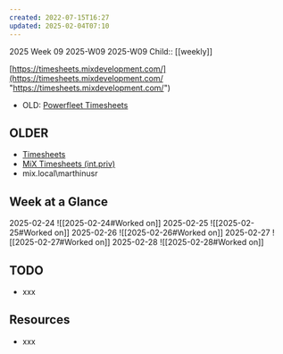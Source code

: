 ```yaml
---
created: 2022-07-15T16:27
updated: 2025-02-04T07:10
---
```

2025 Week 09
2025-W09 2025-W09
Child:: [[weekly]]

[https://timesheets.mixdevelopment.com/](https://timesheets.mixdevelopment.com/ "https://timesheets.mixdevelopment.com/")
- OLD: [Powerfleet Timesheets](http://timesheets.int.priv/MixTimesheetsUI/app/index.html#Login)

## OLDER

- [Timesheets](http://timesheets.mixtelematics.com/MixTimesheetsUI/app/index.html#/TimeSheet)
- [MiX Timesheets (int.priv)](http://timesheets.int.priv/MixTimesheetsUI/app/index.html#/Login)
- mix.local\marthinusr

## Week at a Glance

2025-02-24
![[2025-02-24#Worked on]]
2025-02-25
![[2025-02-25#Worked on]]
2025-02-26
![[2025-02-26#Worked on]]
2025-02-27
![[2025-02-27#Worked on]]
2025-02-28
![[2025-02-28#Worked on]]

## TODO

- xxx

## Resources

- xxx


